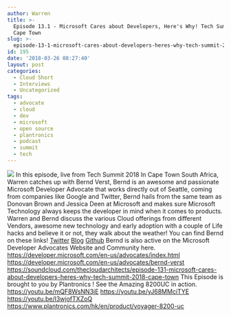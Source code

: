 ```yaml
---
author: Warren
title: >-
  Episode 13.1 - Microsoft Cares about Developers, Here's Why! Tech Summit 2018
  Cape Town
slug: >-
  episode-13-1-microsoft-cares-about-developers-heres-why-tech-summit-2018-cape-town
id: 195
date: '2018-03-26 08:27:40'
layout: post
categories:
  - Cloud Short
  - Interviews
  - Uncategorized
tags:
  - advocate
  - cloud
  - dev
  - microsoft
  - open source
  - plantronics
  - podcast
  - summit
  - tech
---
```


![](https://developer.microsoft.com/en-us/advocates/media/profiles/bernd-verst.png) In this episode, live from Tech Summit 2018 In Cape Town South Africa, Warren catches up with Bernd Verst, Bernd is an awesome and passionate Microsoft Developer Advocate that works directly out of Seattle, coming from companies like Google and Twitter, Bernd hails from the same team as Donovan Brown and Jessica Deen at Microsoft and makes sure Microsoft Technology always keeps the developer in mind when it comes to products. Warren and Bernd discuss the various Cloud offerings from different Vendors, awesome new technology and early adoption with a couple of Life hacks and believe it or not, they walk about the weather! You can find Bernd on these links! [Twitter](https://twitter.com/BerndVerst) [Blog](https://readon.ly/) [Github](https://github.com/berndverst) Bernd is also active on the Microsoft Developer Advocates Website and Community here. https://developer.microsoft.com/en-us/advocates/index.html https://developer.microsoft.com/en-us/advocates/bernd-verst https://soundcloud.com/thecloudarchitects/episode-131-microsoft-cares-about-developers-heres-why-tech-summit-2018-cape-town This Episode is brought to you by Plantronics ! See the Amazing 8200UC in action. https://youtu.be/mQF8WsNN3jE https://youtu.be/yJ68MMciTYE https://youtu.be/I3wjofTXZoQ https://www.plantronics.com/hk/en/product/voyager-8200-uc